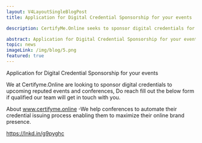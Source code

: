 ```yaml
---
layout: V4LayoutSingleBlogPost
title: Application for Digital Credential Sponsorship for your events

description: CertifyMe.Online seeks to sponsor digital credentials for events and conferences, offering automation and brand presence.

abstract: Application for Digital Credential Sponsorship for your events
topic: news
imageLink: /img/blog/5.png
featured: true
---
```

Application for Digital Credential Sponsorship for your events

We at Certifyme.Online are looking to sponsor digital credentials to upcoming reputed events and conferences, Do reach fill out the below form if qualified our team will get in touch with you.

About www.certifyme.online -We help conferences to automate their credential issuing process enabling them to maximize their online brand presence.

https://lnkd.in/g9pyghc